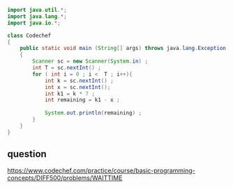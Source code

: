 ```java
import java.util.*;
import java.lang.*;
import java.io.*;

class Codechef
{
	public static void main (String[] args) throws java.lang.Exception
	{
		Scanner sc = new Scanner(System.in) ;
		int T = sc.nextInt() ;
		for ( int i = 0 ; i <  T ; i++){
		    int k = sc.nextInt() ;
		    int x = sc.nextInt(); 
		    int k1 = k * 7 ;
		    int remaining = k1 - x ;
		    
		    System.out.println(remaining) ;
		}
	}
}
```

## question 
https://www.codechef.com/practice/course/basic-programming-concepts/DIFF500/problems/WAITTIME
